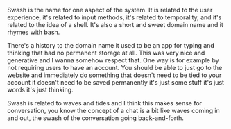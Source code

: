 Swash is the name for one aspect of the system. It is related to the user experience, it's related to input methods, it's related to temporality, and it's related to the idea of a shell. It's also a short and sweet domain name and it rhymes with bash.

There's a history to the domain name it used to be an app for typing and thinking that had no permanent storage at all. This was very nice and generative and I wanna somehow respect that. One way is for example by not requiring users to have an account. You should be able to just go to the website and immediately do something that doesn't need to be tied to your account it doesn't need to be saved permanently it's just some stuff it's just words it's just thinking.

Swash is related to waves and tides and I think this makes sense for conversation, you know the concept of a chat is a bit like waves coming in and out, the swash of the conversation going back-and-forth.

